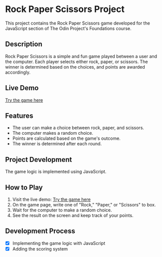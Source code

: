 # Rock Paper Scissors Project

This project contains the Rock Paper Scissors game developed for the JavaScript section of The Odin Project's Foundations course.

## Description

Rock Paper Scissors is a simple and fun game played between a user and the computer. Each player selects either rock, paper, or scissors. The winner is determined based on the choices, and points are awarded accordingly.

## Live Demo

[Try the game here](https://tatkaciran.github.io/rock-paper-scissors/)

## Features

- The user can make a choice between rock, paper, and scissors.
- The computer makes a random choice.
- Points are calculated based on the game's outcome.
- The winner is determined after each round.

## Project Development

The game logic is implemented using JavaScript.

## How to Play

1. Visit the live demo: [Try the game here](https://tatkaciran.github.io/rock-paper-scissors/)
2. On the game page, write one of "Rock," "Paper," or "Scissors" to box.
3. Wait for the computer to make a random choice.
4. See the result on the screen and keep track of your points.

## Development Process

- [X] Implementing the game logic with JavaScript
- [X] Adding the scoring system
